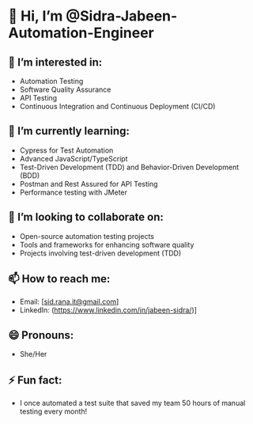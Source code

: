 # 👋 Hi, I’m @Sidra-Jabeen-Automation-Engineer

## 👀 I’m interested in:
- Automation Testing
- Software Quality Assurance
- API Testing
- Continuous Integration and Continuous Deployment (CI/CD)

## 🌱 I’m currently learning:
- Cypress for Test Automation
- Advanced JavaScript/TypeScript
- Test-Driven Development (TDD) and Behavior-Driven Development (BDD)
- Postman and Rest Assured for API Testing
- Performance testing with JMeter


## 💞️ I’m looking to collaborate on:
- Open-source automation testing projects
- Tools and frameworks for enhancing software quality
- Projects involving test-driven development (TDD)

## 📫 How to reach me:
- Email: [sid.rana.it@gmail.com]
- LinkedIn: (https://www.linkedin.com/in/jabeen-sidra/)]
## 😄 Pronouns:
- She/Her

## ⚡ Fun fact:
- I once automated a test suite that saved my team 50 hours of manual testing every month!


